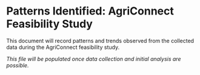 # Patterns Identified: AgriConnect Feasibility Study

This document will record patterns and trends observed from the collected data during the AgriConnect feasibility study.

*This file will be populated once data collection and initial analysis are possible.*